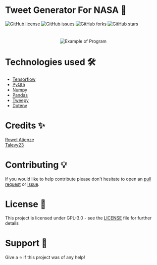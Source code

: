 <p align="center">
    <h1>Tweet Generator For NASA 🚀</h1>
    <a href="https://github.com/imaad-f/NASA-Tweet-Generator/blob/main/LICENSE"><img alt="GitHub license" src="https://img.shields.io/github/license/imaad-f/NASA-Tweet-Generator"></a>
    <a href="https://github.com/imaad-f/NASA-Tweet-Generator/issues"><img alt="GitHub issues" src="https://img.shields.io/github/issues/imaad-f/NASA-Tweet-Generator"></a>
    <a href="https://github.com/imaad-f/NASA-Tweet-Generator/network"><img alt="GitHub forks" src="https://img.shields.io/github/forks/imaad-f/NASA-Tweet-Generator"></a>
    <a href="https://github.com/imaad-f/NASA-Tweet-Generator/stargazers"><img alt="GitHub stars" src="https://img.shields.io/github/stars/imaad-f/NASA-Tweet-Generator"></a>
</p>

#

<p align="center">
    <img src="src/assets/example.PNG?raw=true" alt="Example of Program">
</p>

#

# Technologies used 🛠️

- [Tensorflow](https://www.tensorflow.org/)
- [PyQt5](https://pypi.org/project/PyQt5/)
- [Numpy](https://numpy.org/)
- [Pandas](https://pandas.pydata.org/)
- [Tweepy](https://www.tweepy.org/)
- [Dotenv](https://pypi.org/project/python-dotenv/)

# Credits ✨

[Rowel Atienze](https://towardsdatascience.com/lstm-by-example-using-tensorflow-feb0c1968537)\
[Talevy23](https://www.kaggle.com/code/talevy23/trump-tweet-generator-lstm-for-text-generation/notebook)

# Contributing 💡

If you would like to help contribute please don't hesitate to open an [pull request](https://github.com/imaadf/NASA-Tweet-Generator/pulls) or [issue](https://github.com/imaadf/NASA-Tweet-Generator/issues).

# License 📄

This project is licensed under GPL-3.0 - see the [LICENSE](./LICENSE) file for further details

# Support 🎁

Give a ⭐️ if this project was of any help!

